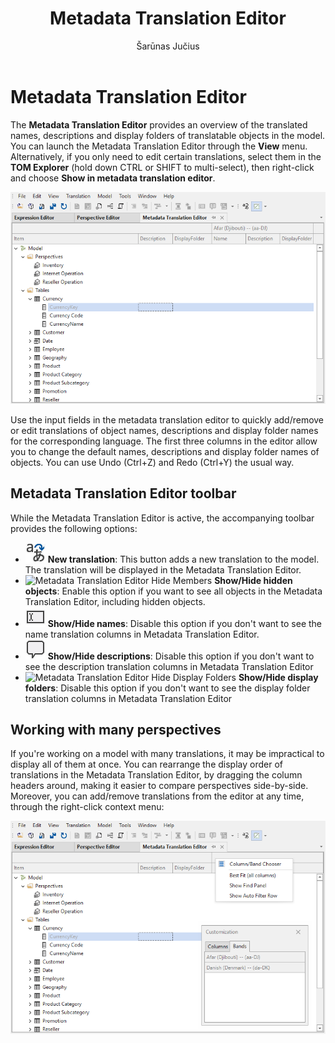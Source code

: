 ﻿---
uid: metadata-translation-editor
title: Metadata Translation Editor
author: Šarūnas Jučius
updated: 2023-04-18
applies_to:
  editions:
    - edition: Desktop
    - edition: Business
    - edition: Enterprise
---
# Metadata Translation Editor

The **Metadata Translation Editor** provides an overview of the translated names, descriptions and display folders of translatable objects in the model. You can launch the Metadata Translation Editor through the **View** menu. Alternatively, if you only need to edit certain translations, select them in the **TOM Explorer** (hold down CTRL or SHIFT to multi-select), then right-click and choose **Show in metadata translation editor**.

![Perspective Editor](../../images/metadata-translation-editor.png)

Use the input fields in the metadata translation editor to quickly add/remove or edit translations of object names, descriptions and display folder names for the corresponding language. The first three columns in the editor allow you to change the default names, descriptions and display folder names of objects. You can use Undo (Ctrl+Z) and Redo (Ctrl+Y) the usual way.

## Metadata Translation Editor toolbar

While the Metadata Translation Editor is active, the accompanying toolbar provides the following options:

- ![Metadata Translation Editor New Translation](../../images/metadata-translation-editor-add-translation.png) **New translation**: This button adds a new translation to the model. The translation will be displayed in the Metadata Translation Editor.
- ![Metadata Translation Editor Hide Members](../../images/perspective-editor-hide-members.png) **Show/Hide hidden objects**: Enable this option if you want to see all objects in the Metadata Translation Editor, including hidden objects.
- ![Metadata Translation Editor Hide Names](../../images/metadata-translation-editor-name.png) **Show/Hide names**: Disable this option if you don't want to see the name translation columns in Metadata Translation Editor.
- ![Metadata Translation Editor Hide Descriptions](../../images/metadata-translation-editor-description.png) **Show/Hide descriptions**: Disable this option if you don't want to see the description translation columns in Metadata Translation Editor
- ![Metadata Translation Editor Hide Display Folders](../../images/perspective-editor-folder.png) **Show/Hide display folders**: Disable this option if you don't want to see the display folder translation columns in Metadata Translation Editor

## Working with many perspectives

If you're working on a model with many translations, it may be impractical to display all of them at once. You can rearrange the display order of translations in the Metadata Translation Editor, by dragging the column headers around, making it easier to compare perspectives side-by-side. Moreover, you can add/remove translations from the editor at any time, through the right-click context menu:

![Metadata Translation Editor Columns](../../images/metadata-translation-editor-columns-bands.png)